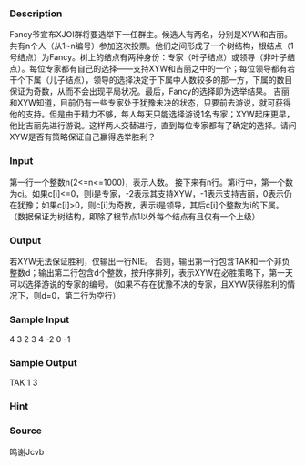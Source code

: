 
### Description
Fancy爷宣布XJOI群将要选举下一任群主。候选人有两名，分别是XYW和吉丽。
共有n个人（从1~n编号）参加这次投票。他们之间形成了一个树结构，根结点（1号结点）为Fancy。树上的结点有两种身份：专家（叶子结点）或领导（非叶子结点）。每位专家都有自己的选择——支持XYW和吉丽之中的一个；每位领导都有若干个下属（儿子结点），领导的选择决定于下属中人数较多的那一方，下属的数目保证为奇数，从而不会出现平局状况。最后，Fancy的选择即为选举结果。
吉丽和XYW知道，目前仍有一些专家处于犹豫未决的状态，只要前去游说，就可获得他的支持。但是由于精力不够，每人每天只能选择游说1名专家；XYW起床更早，他比吉丽先进行游说。这样两人交替进行，直到每位专家都有了确定的选择。请问XYW是否有策略保证自己赢得选举胜利？

### Input
第一行一个整数n(2<=n<=1000)，表示人数。
接下来有n行。第i行中，第一个数为c[i](-2<=c[i]<=n0)。如果c[i]<=0，则i是专家，-2表示其支持XYW，-1表示支持吉丽，0表示仍在犹豫；如果c[i]>0，则c[i]为奇数，表示i是领导，其后c[i]个整数为i的下属。
（数据保证为树结构，即除了根节点1以外每个结点有且仅有一个上级）
### Output
若XYW无法保证胜利，仅输出一行NIE。
否则，输出第一行包含TAK和一个非负整数d；输出第二行包含d个整数，按升序排列，表示XYW在必胜策略下，第一天可以选择游说的专家的编号。（如果不存在犹豫不决的专家，且XYW获得胜利的情况下，则d=0，第二行为空行）
### Sample Input
4
3 2 3 4
-2
0
-1
### Sample Output
TAK 1
3

### Hint

### Source
鸣谢Jcvb